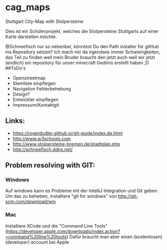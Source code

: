 # cag_maps
Stuttgart City-Map with Stolpersteine

Dies ist ein Schülerprojekt, welches die Stolpersteine Stuttgarts auf einer Karte darstellen möchte.

@Schneefisch nur so nebenbei, könntest Du den Path installer für gitHub ins Repository setzen? Ich mach mir da irgendwie immer Schwierigkeiten, das Teil zu finden weil mein Bruder braucht den jetzt auch weil wir jetzt (endlich) ein repository für unser minecraft Gedöns erstellt haben ;D
##ToDo's

* Openstreetmap 
* Steinliste einpflegen
* Navigation Fehlerbehebung
* Design?
* Entwickler einpflegen
* Impressum/Kontaktgit


## Links:

* https://rogerdudler.github.io/git-guide/index.de.html
* http://www.w3schools.com
* http://www.stolpersteine-bremen.de/stadtplan.php
* http://schneefisch.ddns.net/

## Problem resolving with GIT:

### Windows
Auf windows kann es Probleme mit der IntelliJ Integration und Git geben. 
Um das zu beheben, installiere "git for windows" von http://git-scm.com/download/win 

### Mac
Installiere XCode und die "Command Line Tools" (https://developer.apple.com/downloads/index.action?=command%20line%20tools)
Dafür braucht man aber einen (kostenlosen) (developer) account bei Apple